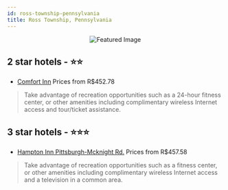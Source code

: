 ```yaml
---
id: ross-township-pennsylvania
title: Ross Township, Pennsylvania
---
```


<center><img src="https://i.travelapi.com/hotels/6000000/5150000/5144900/5144850/0b750c84_z.jpg" alt="Featured Image" /></center>


##  2 star hotels - ⭐️⭐️

-    [Comfort Inn](https://us.hurb.com/hotels/ross-township/comfort-inn-JNP-JP045991?cmp=18055) Prices from R$452.78
   > Take advantage of recreation opportunities such as a 24-hour fitness center, or other amenities including complimentary wireless Internet access and tour/ticket assistance.

##  3 star hotels - ⭐️⭐️⭐️

-    [Hampton Inn Pittsburgh-Mcknight Rd.](https://us.hurb.com/hotels/ross-township/hampton-inn-pittsburgh-mcknight-rd-JNP-JP146340?cmp=18055) Prices from R$457.58
   > Take advantage of recreation opportunities such as a fitness center, or other amenities including complimentary wireless Internet access and a television in a common area.
